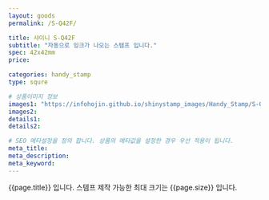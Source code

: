 ```yaml
---
layout: goods
permalink: /S-Q42F/

title: 샤이니 S-Q42F
subtitle: "자동으로 잉크가 나오는 스템프 입니다."
spec: 42x42mm
price: 

categories: handy_stamp
type: squre

# 상품이미지 정보
images1: "https://infohojin.github.io/shinystamp_images/Handy_Stamp/S-Q42F/S-Q42F_1.jpg"
images2:
details1:
details2:    

# SEO 메타설정을 정의 합니다. 상품의 메타값을 설정한 경우 우선 적용이 됩니다.
meta_title: 
meta_description:
meta_keyword:
---
```


{{page.title}} 입니다. 스템프 제작 가능한 최대 크기는 {{page.size}} 입니다.